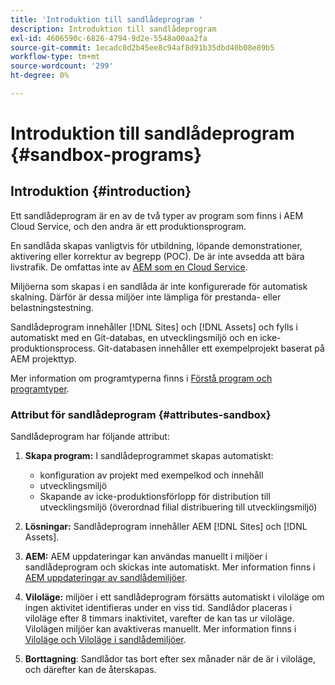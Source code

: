```yaml
---
title: 'Introduktion till sandlådeprogram '
description: Introduktion till sandlådeprogram
exl-id: 4606590c-6826-4794-9d2e-5548a00aa2fa
source-git-commit: 1ecadc0d2b45ee8c94af8d91b35dbd40b08e89b5
workflow-type: tm+mt
source-wordcount: '299'
ht-degree: 0%

---
```


# Introduktion till sandlådeprogram {#sandbox-programs}

## Introduktion {#introduction}

Ett sandlådeprogram är en av de två typer av program som finns i AEM Cloud Service, och den andra är ett produktionsprogram.

En sandlåda skapas vanligtvis för utbildning, löpande demonstrationer, aktivering eller korrektur av begrepp (POC). De är inte avsedda att bära livstrafik. De omfattas inte av [AEM som en Cloud Service](https://www.adobe.com/legal/service-commitments.html).

Miljöerna som skapas i en sandlåda är inte konfigurerade för automatisk skalning. Därför är dessa miljöer inte lämpliga för prestanda- eller belastningstestning.

Sandlådeprogram innehåller [!DNL Sites] och [!DNL Assets] och fylls i automatiskt med en Git-databas, en utvecklingsmiljö och en icke-produktionsprocess.  Git-databasen innehåller ett exempelprojekt baserat på AEM projekttyp.

Mer information om programtyperna finns i [Förstå program och programtyper](/help/onboarding/getting-access-to-aem-in-cloud/understand-program-types.md).

### Attribut för sandlådeprogram {#attributes-sandbox}

Sandlådeprogram har följande attribut:

1. **Skapa program:** I sandlådeprogrammet skapas automatiskt:
   * konfiguration av projekt med exempelkod och innehåll
   * utvecklingsmiljö
   * Skapande av icke-produktionsförlopp för distribution till utvecklingsmiljö (överordnad filial distribuering till utvecklingsmiljö)

1. **Lösningar:** Sandlådeprogram innehåller AEM  [!DNL Sites] och  [!DNL Assets].

1. **AEM:** AEM uppdateringar kan användas manuellt i miljöer i sandlådeprogram och skickas inte automatiskt.
Mer information finns i [AEM uppdateringar av sandlådemiljöer](/help/onboarding/getting-access-to-aem-in-cloud/hibernating-de-hibernating-sandbox-environments.md#aem-updates-sandbox).

1. **Viloläge:** miljöer i ett sandlådeprogram försätts automatiskt i viloläge om ingen aktivitet identifieras under en viss tid. Sandlådor placeras i viloläge efter 8 timmars inaktivitet, varefter de kan tas ur viloläge. Vilolägen miljöer kan avaktiveras manuellt.
Mer information finns i [Viloläge och Viloläge i sandlådemiljöer](/help/onboarding/getting-access-to-aem-in-cloud/hibernating-de-hibernating-sandbox-environments.md).

1. **Borttagning**: Sandlådor tas bort efter sex månader när de är i viloläge, och därefter kan de återskapas.
